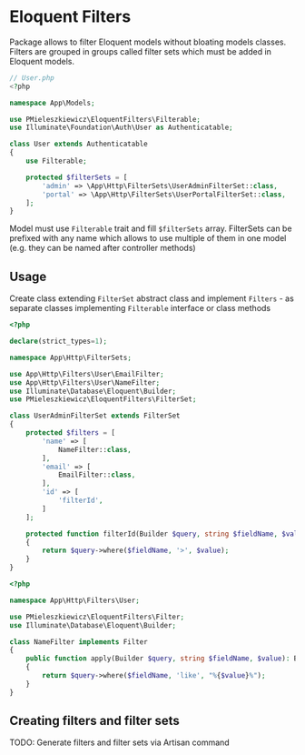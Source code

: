 # Eloquent Filters

Package allows to filter Eloquent models without bloating models classes.
Filters are grouped in groups called filter sets which must be added in Eloquent models.

```php
// User.php
<?php

namespace App\Models;

use PMieleszkiewicz\EloquentFilters\Filterable;
use Illuminate\Foundation\Auth\User as Authenticatable;

class User extends Authenticatable
{
    use Filterable;

    protected $filterSets = [
        'admin' => \App\Http\FilterSets\UserAdminFilterSet::class,
        'portal' => \App\Http\FilterSets\UserPortalFilterSet::class,
    ];
}
```
Model must use `Filterable` trait and fill `$filterSets` array. FilterSets can be prefixed with any name which allows to use multiple of them in one model (e.g. they can be named after controller methods)

## Usage

Create class extending `FilterSet` abstract class and implement `Filters` - as separate classes implementing `Filterable` interface or class methods
```php
<?php

declare(strict_types=1);

namespace App\Http\FilterSets;

use App\Http\Filters\User\EmailFilter;
use App\Http\Filters\User\NameFilter;
use Illuminate\Database\Eloquent\Builder;
use PMieleszkiewicz\EloquentFilters\FilterSet;

class UserAdminFilterSet extends FilterSet
{
    protected $filters = [
        'name' => [
            NameFilter::class,
        ],
        'email' => [
            EmailFilter::class,
        ],
        'id' => [
            'filterId',
        ]
    ];

    protected function filterId(Builder $query, string $fieldName, $value): Builder
    {
        return $query->where($fieldName, '>', $value);
    }
}
```
```php
<?php

namespace App\Http\Filters\User;

use PMieleszkiewicz\EloquentFilters\Filter;
use Illuminate\Database\Eloquent\Builder;

class NameFilter implements Filter
{
    public function apply(Builder $query, string $fieldName, $value): Builder
    {
        return $query->where($fieldName, 'like', "%{$value}%");
    }
}

```

## Creating filters and filter sets
TODO: Generate filters and filter sets via Artisan command
